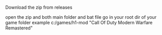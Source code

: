 Download the zip from releases

open the zip and both main folder and bat file go in your root dir of your game folder example c:/games/h1-mod "Call Of Duty Modern Warfare Remastered"
